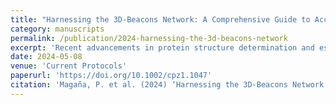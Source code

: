 ```yaml
---
title: "Harnessing the 3D-Beacons Network: A Comprehensive Guide to Accessing and Displaying Protein Structure Data"
category: manuscripts
permalink: /publication/2024-harnessing-the-3d-beacons-network
excerpt: 'Recent advancements in protein structure determination and especially in protein structure prediction techniques have led to the availability of vast amounts of macromolecular structures. However, the accessibility and integration of these structures into scientific workflows are hindered by the lack of standardization among publicly available data resources. To address this issue, we introduced the 3D-Beacons Network, a unified platform that aims to establish a standardized framework for accessing and displaying protein structure data. In this article, we highlight the importance of standardized approaches for accessing protein structure data and showcase the capabilities of 3D-Beacons. We describe four protocols for finding and accessing macromolecular structures from various specialist data resources via 3D-Beacons. First, we describe three scenarios for programmatically accessing and retrieving data using the 3D-Beacons API. Next, we show how to perform sequence-based searches to find structures from model providers. Then, we demonstrate how to search for structures and fetch them directly into a workflow using JalView. Finally, we outline the process of facilitating access to data from providers interested in contributing their structures to the 3D-Beacons Network.'
date: 2024-05-08
venue: 'Current Protocols'
paperurl: 'https://doi.org/10.1002/cpz1.1047'
citation: 'Magaña, P. et al. (2024) ‘Harnessing the 3D‐Beacons Network: A comprehensive guide to accessing and displaying protein structure data’, Current Protocols, 4(5).'
---
```


